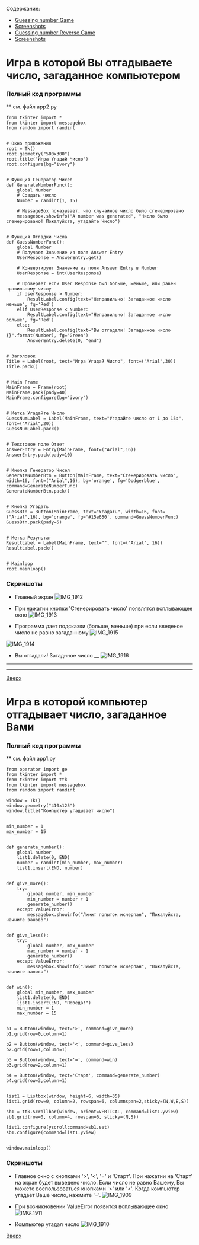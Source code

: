 <a id="anchor"></a>

Содержание:
* [Guessing number Game](#game1)
* [Screenshots](#screens1)
* [Guessing number Reverse Game](#game2)
* [Screenshots](#screens2)


<a id="game1"></a>

# Игра в которой Вы отгадываете число, загаданное компьютером


### Полный код программы
** см. файл app2.py
```
from tkinter import *
from tkinter import messagebox
from random import randint


# Окно приложения
root = Tk()
root.geometry("500x300")
root.title("Игра Угадай Число")
root.configure(bg="ivory")


# Функция Генератор Чисел
def GenerateNumberFunc():
    global Number
    # Создать число
    Number = randint(1, 15)

    # MessageBox показывает, что случайное число было сгенерировано
    messagebox.showinfo("A number was generated", "Число было сгенерировано! Пожалуйста, угадайте Число")


# Функция Отгадки Числа
def GuessNumberFunc():
    global Number
    # Получает Значение из поля Answer Entry
    UserResponse = AnswerEntry.get()

    # Конвертирует Значение из поля Answer Entry в Number
    UserResponse = int(UserResponse)

    # Проверяет если User Response был больше, меньше, или равен правильному числу
    if UserResponse > Number:
        ResultLabel.config(text="Неправильно! Загаданное число меньше", fg='Red')
    elif UserResponse < Number:
        ResultLabel.config(text="Неправильно! Загаданное число больше", fg='Red')
    else:
        ResultLabel.config(text="Вы отгадали! Загаданное число {}".format(Number), fg="Green")
        AnswerEntry.delete(0, "end")


# Заголовок
Title = Label(root, text="Игра Угадай Число", font=("Arial",30))
Title.pack()


# Main Frame
MainFrame = Frame(root)
MainFrame.pack(pady=40)
MainFrame.configure(bg="ivory")


# Метка Угадайте Число
GuessNumLabel = Label(MainFrame, text="Угадайте число от 1 до 15:", font=("Arial",20))
GuessNumLabel.pack()


# Текстовое поле Ответ
AnswerEntry = Entry(MainFrame, font=("Arial",16))
AnswerEntry.pack(pady=10)


# Кнопка Генератор Чисел
GenerateNumberBtn = Button(MainFrame, text="Сгенерировать число", width=16, font=("Arial",16), bg='orange', fg='Dodgerblue', command=GenerateNumberFunc)
GenerateNumberBtn.pack()


# Кнопка Угадать
GuessBtn = Button(MainFrame, text="Угадать", width=16, font=("Arial",16), bg='orange', fg='#15e650', command=GuessNumberFunc)
GuessBtn.pack(pady=5)


# Метка Результат
ResultLabel = Label(MainFrame, text="", font=("Arial", 16))
ResultLabel.pack()


# Mainloop
root.mainloop()
```

<a id="screens1"></a>
### Скриншоты
* Главный экран
![IMG_1912](https://user-images.githubusercontent.com/97599612/167812257-7bceca54-7ed3-4200-94ab-47dec1f520c9.JPG)

* При нажатии кнопки 'Сгенерировать число' появлятся всплывающее окно
![IMG_1913](https://user-images.githubusercontent.com/97599612/167812265-d392f42d-6bcb-47a3-ab05-8a6e462f22c3.JPG)

* Программа дает подсказки (больше, меньше) при если введеное число не равно загаданному
![IMG_1915](https://user-images.githubusercontent.com/97599612/167812273-f9e0c50a-2c8f-41b0-900e-d8e87f183dcb.JPG)

![IMG_1914](https://user-images.githubusercontent.com/97599612/167812268-e21d7e47-2ae9-4dbe-bd37-86a237da5c1c.JPG)

* Вы отгадали! Загаднное число __
![IMG_1916](https://user-images.githubusercontent.com/97599612/167812033-63d54bcf-1c7f-4bab-9186-33fa936ef0a9.JPG)

___
___

[Вверх](#anchor)

<a id="game2"></a>
# Игра в которой компьютер отгадывает число, загаданное Вами

### Полный код программы
** см. файл app1.py
```
from operator import ge
from tkinter import *
from tkinter import ttk
from tkinter import messagebox
from random import randint 

window = Tk()
window.geometry("410x125")
window.title("Компьютер угадывает число")


min_number = 1
max_number = 15


def generate_number():
    global number
    list1.delete(0, END)
    number = randint(min_number, max_number)
    list1.insert(END, number)


def give_more():
    try:
        global number, min_number
        min_number = number + 1
        generate_number()
    except ValueError:
        messagebox.showinfo("Лимит попыток исчерпан", "Пожалуйста, начните заново")


def give_less():
    try:
        global number, max_number
        max_number = number - 1
        generate_number()
    except ValueError:
        messagebox.showinfo("Лимит попыток исчерпан", "Пожалуйста, начните заново")


def win():
    global min_number, max_number
    list1.delete(0, END)
    list1.insert(END, "Победа!")
    min_number = 1
    max_number = 15


b1 = Button(window, text='>', command=give_more)
b1.grid(row=0,column=1)

b2 = Button(window, text='<', command=give_less)
b2.grid(row=1,column=1)

b3 = Button(window, text='=', command=win)
b3.grid(row=2,column=1)

b4 = Button(window, text='Старт', command=generate_number)
b4.grid(row=3,column=1)


list1 = Listbox(window, height=6, width=35)
list1.grid(row=0, column=2, rowspan=6, columnspan=2,sticky=(N,W,E,S))
 
sb1 = ttk.Scrollbar(window, orient=VERTICAL, command=list1.yview)
sb1.grid(row=0, column=4, rowspan=6, sticky=(N,S))

list1.configure(yscrollcommand=sb1.set)
sb1.configure(command=list1.yview)


window.mainloop()
```


<a id="screens2"></a>

### Скриншоты

* Главное окно с кнопками '>', '<', '=' и 'Старт'.
При нажатии на 'Старт' на экран будет выведено число. Если число не равно Вашему, Вы можете воспользоваться кнопками '>' или '<'. Когда компьютер угадает Ваше число, нажмите '='.
![IMG_1909](https://user-images.githubusercontent.com/97599612/167812206-713409bc-d5ae-4938-91e6-30f51e2dcdec.JPG)

* При возникновении ValueError появится всплывающее окно
![IMG_1911](https://user-images.githubusercontent.com/97599612/167812250-f4365674-3053-4f9e-84b6-0b2b2a917709.JPG)

* Компьютер угадал число
![IMG_1910](https://user-images.githubusercontent.com/97599612/167812242-4a8d273c-51aa-415c-b27d-5be88b3c3cde.JPG)


[Вверх](#anchor)